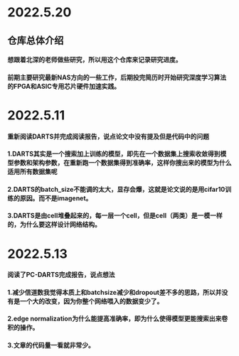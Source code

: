 # 2022.5.20
## 仓库总体介绍
#### 想跟着北深的老师做些研究，所以用这个仓库来记录研究进度。
#### 前期主要研究最新NAS方向的一些工作，后期投完简历时开始研究深度学习算法的FPGA和ASIC专用芯片硬件加速实践。

# 2022.5.11
#### 重新阅读DARTS并完成阅读报告，说点论文中没有提及但是代码中的问题
#### 1.DARTS其实是一个搜索加上训练的模型，即先在一个数据集上搜索收敛得到模型参数和架构参数，在重新跑一个数据集得到准确率，这样你搜出来的模型为什么适用所有数据集呢
#### 2.DARTS的batch_size不能调的太大，显存会爆，这就是论文说的是用cifar10训练的原因。而不是imagenet。
#### 3.DARTS是由cell堆叠起来的，每一层一个cell，但是cell（两类）是一模一样的，为什么要这样设计网络结构。

# 2022.5.13
#### 阅读了PC-DARTS完成报告，说点想法
#### 1.减少信道数我觉得本质上和batchsize减少和dropout差不多的思路，所以并没有是一个大的改变，因为你整个网络喂入的数据变少了。
#### 2.edge normalization为什么能提高准确率，即为什么使得模型更能搜索出来卷积的操作。
#### 3.文章的代码量一看就非常少。

